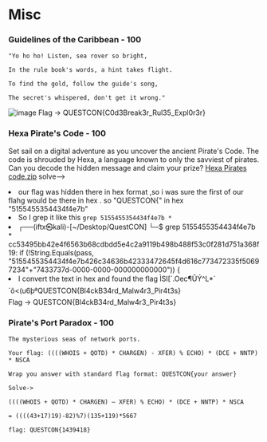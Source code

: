 # Misc 
### Guidelines of the Caribbean - 100
```
"Yo ho ho! Listen, sea rover so bright,

In the rule book's words, a hint takes flight.

To find the gold, follow the guide's song,

The secret's whispered, don't get it wrong."

```
![image](https://github.com/fahimalshihab/CTF/assets/97816146/ed20a48b-e9e3-4e31-b1a4-decbbf05e0a0)
Flag -> QUESTCON{C0d3Break3r_Rul35_Expl0r3r}

### Hexa Pirate's Code - 100
Set sail on a digital adventure as you uncover the ancient Pirate's Code. The code is shrouded by Hexa, a language known to only the savviest of pirates. Can you decode the hidden message and claim your prize?
[Hexa Pirates code.zip](https://github.com/fahimalshihab/CTF/blob/main/CTF_LIVE/Questcon_CTF/Hexa_Pirates_Code.zip)
solve-->
<li>our flag was hidden there in hex format ,so i was sure the first of our flahg would be there in hex . so "QUESTCON{" in hex "5155455354434f4e7b"</li>
<li>So I grep it like this <code>grep 5155455354434f4e7b *</code></li>
<li>┌──(iftx㉿kali)-[~/Desktop/QuestCON]
└─$ grep 5155455354434f4e7b *              
cc53495bb42e4f6563b68cdbdd5e4c2a9119b498b488f53c0f281d751a368f19:    if (!String.Equals(pass, "5155455354434f4e7b426c34636b42333472645f4d616c773472335f50697234"+"7433737d-0000-0000-000000000000")) {
                                                                                             </li>
<li>I convert the text in hex and found the flag   ÌSI[´.Oec¶ÛÝ^L*´´õ<(u6þªQUESTCON{Bl4ckB34rd_Malw4r3_Pir4t3s} </li>                                 Flag -> QUESTCON{Bl4ckB34rd_Malw4r3_Pir4t3s}     



### Pirate's Port Paradox - 100
```
The mysterious seas of network ports.

Your flag: ((((WHOIS + QOTD) * CHARGEN) - XFER) % ECHO) * (DCE + NNTP) * NSCA

Wrap you answer with standard flag format: QUESTCON{your answer}

Solve->

((((WHOIS + QOTD) * CHARGEN) — XFER) % ECHO) * (DCE + NNTP) * NSCA

= ((((43+17)19)-82)%7)(135+119)*5667

flag: QUESTCON{1439418}
```
